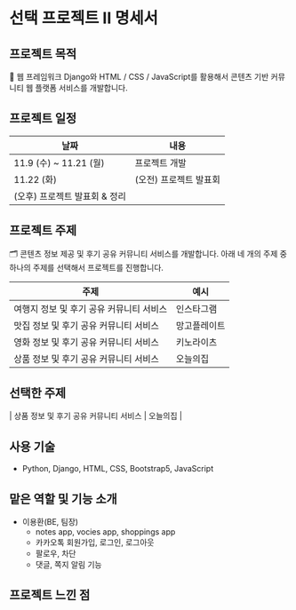 # 선택 프로젝트 II 명세서

## 프로젝트 목적

<aside>
🎯 웹 프레임워크 Django와 HTML / CSS / JavaScript를 활용해서 콘텐츠 기반 커뮤니티 웹 플랫폼 서비스를 개발합니다.

</aside>

## 프로젝트 일정

| 날짜 | 내용 |
| --- | --- |
| 11.9 (수) ~ 11.21 (월) | 프로젝트 개발 |
| 11.22 (화) | (오전) 프로젝트 발표회
(오후) 프로젝트 발표회 & 정리 |

## 프로젝트 주제

<aside>
🗂️ 콘텐츠 정보 제공 및 후기 공유 커뮤니티 서비스를 개발합니다.
아래 네 개의 주제 중 하나의 주제를 선택해서 프로젝트를 진행합니다.

</aside>

| 주제 | 예시 |
| --- | --- |
| 여행지 정보 및 후기 공유 커뮤니티 서비스 | 인스타그램 |
| 맛집 정보 및 후기 공유 커뮤니티 서비스 | 망고플레이트 |
| 영화 정보 및 후기 공유 커뮤니티 서비스 | 키노라이츠 |
| 상품 정보 및 후기 공유 커뮤니티 서비스 | 오늘의집 |

## 선택한 주제
| 상품 정보 및 후기 공유 커뮤니티 서비스 | 오늘의집 |

## 사용 기술

- Python, Django, HTML, CSS, Bootstrap5, JavaScript

## 맡은 역할 및 기능 소개

- 이용환(BE, 팀장)
  - notes app, vocies app, shoppings app
  - 카카오톡 회원가입, 로그인, 로그아웃
  - 팔로우, 차단
  - 댓글, 쪽지 알림 기능

## 프로젝트 느낀 점
